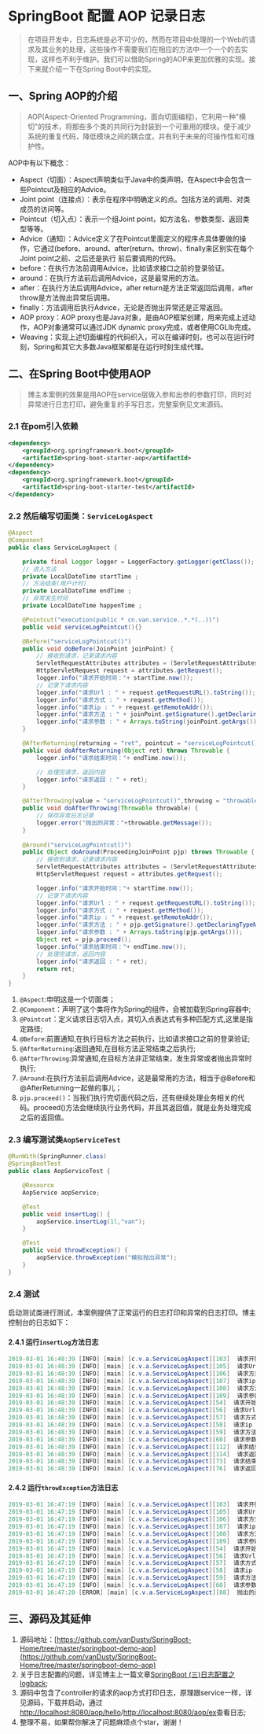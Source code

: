 # SpringBoot 配置 AOP 记录日志

> 在项目开发中，日志系统是必不可少的，然而在项目中处理的一个Web的请求及其业务的处理，这些操作不需要我们在相应的方法中一个一个的去实现，这样也不利于维护。我们可以借助Spring的AOP来更加优雅的实现。接下来就介绍一下在Spring Boot中的实现。

## 一、Spring AOP的介绍

> AOP(Aspect-Oriented Programming，面向切面编程)，它利用一种"横切"的技术，将那些多个类的共同行为封装到一个可重用的模块。便于减少系统的重复代码，降低模块之间的耦合度，并有利于未来的可操作性和可维护性。

AOP中有以下概念：

- Aspect（切面）：Aspect声明类似于Java中的类声明，在Aspect中会包含一些Pointcut及相应的Advice。
- Joint point（连接点）：表示在程序中明确定义的点。包括方法的调用、对类成员的访问等。
- Pointcut（切入点）：表示一个组Joint point，如方法名、参数类型、返回类型等等。
- Advice（通知）：Advice定义了在Pointcut里面定义的程序点具体要做的操作，它通过(before、around、after(return、throw)、finally来区别实在每个Joint point之前、之后还是执行 前后要调用的代码。
- before：在执行方法前调用Advice，比如请求接口之前的登录验证。
- around：在执行方法前后调用Advice，这是最常用的方法。
- after：在执行方法后调用Advice，after return是方法正常返回后调用，after throw是方法抛出异常后调用。
- finally：方法调用后执行Advice，无论是否抛出异常还是正常返回。
- AOP proxy：AOP proxy也是Java对象，是由AOP框架创建，用来完成上述动作，AOP对象通常可以通过JDK dynamic proxy完成，或者使用CGLIb完成。
- Weaving：实现上述切面编程的代码织入，可以在编译时刻，也可以在运行时刻，Spring和其它大多数Java框架都是在运行时刻生成代理。

## 二、在Spring Boot中使用AOP

> 博主本案例的效果是用AOP在service层做入参和出参的参数打印，同时对异常进行日志打印，避免重复的手写日志，完整案例见文末源码。

### 2.1 在pom引入依赖

```xml
<dependency>
    <groupId>org.springframework.boot</groupId>
    <artifactId>spring-boot-starter-aop</artifactId>
</dependency>
<dependency>
    <groupId>org.springframework.boot</groupId>
    <artifactId>spring-boot-starter-test</artifactId>
</dependency>
```

### 2.2 然后编写切面类：`ServiceLogAspect`

```java 
@Aspect
@Component
public class ServiceLogAspect {

    private final Logger logger = LoggerFactory.getLogger(getClass());
    // 进入方法
    private LocalDateTime startTime ;
    // 方法结束(用户计时)
    private LocalDateTime endTime ;
    // 异常发生时间
    private LocalDateTime happenTime ;

    @Pointcut("execution(public * cn.van.service..*.*(..))")
    public void serviceLogPointcut(){}

    @Before("serviceLogPointcut()")
    public void doBefore(JoinPoint joinPoint) {
        // 接收到请求，记录请求内容
        ServletRequestAttributes attributes = (ServletRequestAttributes) RequestContextHolder.getRequestAttributes();
        HttpServletRequest request = attributes.getRequest();
        logger.info("请求开始时间："+ startTime.now());
        // 记录下请求内容
        logger.info("请求Url : " + request.getRequestURL().toString());
        logger.info("请求方式 : " + request.getMethod());
        logger.info("请求ip : " + request.getRemoteAddr());
        logger.info("请求方法 : " + joinPoint.getSignature().getDeclaringTypeName() + "." + joinPoint.getSignature().getName());
        logger.info("请求参数 : " + Arrays.toString(joinPoint.getArgs()));
    }

    @AfterReturning(returning = "ret", pointcut = "serviceLogPointcut()")
    public void doAfterReturning(Object ret) throws Throwable {
        logger.info("请求结束时间："+ endTime.now());

        // 处理完请求，返回内容
        logger.info("请求返回 : " + ret);
    }

    @AfterThrowing(value = "serviceLogPointcut()",throwing = "throwable")
    public void doAfterThrowing(Throwable throwable) {
        // 保存异常日志记录
        logger.error("抛出的异常："+throwable.getMessage());
    }
    
    @Around("serviceLogPointcut()")
    public Object doAround(ProceedingJoinPoint pjp) throws Throwable {
        // 接收到请求，记录请求内容
        ServletRequestAttributes attributes = (ServletRequestAttributes) RequestContextHolder.getRequestAttributes();
        HttpServletRequest request = attributes.getRequest();

        logger.info("请求开始时间："+ startTime.now());
        // 记录下请求内容
        logger.info("请求Url : " + request.getRequestURL().toString());
        logger.info("请求方式 : " + request.getMethod());
        logger.info("请求ip : " + request.getRemoteAddr());
        logger.info("请求方法 : " + pjp.getSignature().getDeclaringTypeName() + "." + pjp.getSignature().getName());
        logger.info("请求参数 : " + Arrays.toString(pjp.getArgs()));
        Object ret = pjp.proceed();
        logger.info("请求结束时间："+ endTime.now());
        // 处理完请求，返回内容
        logger.info("请求返回 : " + ret);
        return ret;
    }
}
```

1. `@Aspect`:申明这是一个切面类；
2. `@Component`：声明了这个类将作为Spring的组件，会被加载到Spring容器中;
3. `@Pointcut`：定义请求日志切入点，其切入点表达式有多种匹配方式,这里是指定路径;
4. `@Before`:前置通知,在执行目标方法之前执行，比如请求接口之前的登录验证;
5. `@AfterReturning`:返回通知,在目标方法正常结束之后执行;
6. `@AfterThrowing`:异常通知,在目标方法非正常结束，发生异常或者抛出异常时执行;
7. `@Around`:在执行方法前后调用Advice，这是最常用的方法，相当于@Before和@AfterReturning一起做的事儿；
8. `pjp.proceed()`：当我们执行完切面代码之后，还有继续处理业务相关的代码。proceed()方法会继续执行业务代码，并且其返回值，就是业务处理完成之后的返回值。

### 2.3 编写测试类`AopServiceTest`

```java 
@RunWith(SpringRunner.class)
@SpringBootTest
public class AopServiceTest {

    @Resource
    AopService aopService;

    @Test
    public void insertLog() {
        aopService.insertLog(1l,"van");
    }

    @Test
    public void throwException() {
        aopService.throwException("模拟抛出异常");
    }
}
```

### 2.4 测试

启动测试类进行测试，本案例提供了正常运行的日志打印和异常的日志打印。博主控制台的日志如下：

#### 2.4.1 运行`insertLog`方法日志

```java
2019-03-01 16:48:39 [INFO] [main] [c.v.a.ServiceLogAspect][103]  请求开始时间：2019-03-01T16:48:39.675
2019-03-01 16:48:39 [INFO] [main] [c.v.a.ServiceLogAspect][105]  请求Url : http://localhost
2019-03-01 16:48:39 [INFO] [main] [c.v.a.ServiceLogAspect][106]  请求方式 : 
2019-03-01 16:48:39 [INFO] [main] [c.v.a.ServiceLogAspect][107]  请求ip : 127.0.0.1
2019-03-01 16:48:39 [INFO] [main] [c.v.a.ServiceLogAspect][108]  请求方法 : cn.van.service.impl.AopServiceImpl.insertLog
2019-03-01 16:48:39 [INFO] [main] [c.v.a.ServiceLogAspect][109]  请求参数 : [1, van]
2019-03-01 16:48:39 [INFO] [main] [c.v.a.ServiceLogAspect][54]  请求开始时间：2019-03-01T16:48:39.680
2019-03-01 16:48:39 [INFO] [main] [c.v.a.ServiceLogAspect][56]  请求Url : http://localhost
2019-03-01 16:48:39 [INFO] [main] [c.v.a.ServiceLogAspect][57]  请求方式 : 
2019-03-01 16:48:39 [INFO] [main] [c.v.a.ServiceLogAspect][58]  请求ip : 127.0.0.1
2019-03-01 16:48:39 [INFO] [main] [c.v.a.ServiceLogAspect][59]  请求方法 : cn.van.service.impl.AopServiceImpl.insertLog
2019-03-01 16:48:39 [INFO] [main] [c.v.a.ServiceLogAspect][60]  请求参数 : [1, van]
2019-03-01 16:48:39 [INFO] [main] [c.v.a.ServiceLogAspect][112]  请求结束时间：2019-03-01T16:48:39.692
2019-03-01 16:48:39 [INFO] [main] [c.v.a.ServiceLogAspect][114]  请求返回 : success
2019-03-01 16:48:39 [INFO] [main] [c.v.a.ServiceLogAspect][73]  请求结束时间：2019-03-01T16:48:39.693
2019-03-01 16:48:39 [INFO] [main] [c.v.a.ServiceLogAspect][76]  请求返回 : success
```

#### 2.4.2 运行`throwException`方法日志

```java
2019-03-01 16:47:19 [INFO] [main] [c.v.a.ServiceLogAspect][103]  请求开始时间：2019-03-01T16:47:19.987
2019-03-01 16:47:19 [INFO] [main] [c.v.a.ServiceLogAspect][105]  请求Url : http://localhost
2019-03-01 16:47:19 [INFO] [main] [c.v.a.ServiceLogAspect][106]  请求方式 : 
2019-03-01 16:47:19 [INFO] [main] [c.v.a.ServiceLogAspect][107]  请求ip : 127.0.0.1
2019-03-01 16:47:19 [INFO] [main] [c.v.a.ServiceLogAspect][108]  请求方法 : cn.van.service.impl.AopServiceImpl.throwException
2019-03-01 16:47:19 [INFO] [main] [c.v.a.ServiceLogAspect][109]  请求参数 : [模拟抛出异常]
2019-03-01 16:47:19 [INFO] [main] [c.v.a.ServiceLogAspect][54]  请求开始时间：2019-03-01T16:47:19.993
2019-03-01 16:47:19 [INFO] [main] [c.v.a.ServiceLogAspect][56]  请求Url : http://localhost
2019-03-01 16:47:19 [INFO] [main] [c.v.a.ServiceLogAspect][57]  请求方式 : 
2019-03-01 16:47:19 [INFO] [main] [c.v.a.ServiceLogAspect][58]  请求ip : 127.0.0.1
2019-03-01 16:47:19 [INFO] [main] [c.v.a.ServiceLogAspect][59]  请求方法 : cn.van.service.impl.AopServiceImpl.throwException
2019-03-01 16:47:19 [INFO] [main] [c.v.a.ServiceLogAspect][60]  请求参数 : [模拟抛出异常]
2019-03-01 16:47:20 [ERROR] [main] [c.v.a.ServiceLogAspect][88]  抛出的异常：模拟抛出异常
```

## 三、源码及其延伸

1. 源码地址：[https://github.com/vanDusty/SpringBoot-Home/tree/master/springboot-demo-aop](https://github.com/vanDusty/SpringBoot-Home/tree/master/springboot-demo-aop)
2. 关于日志配置的问题，详见博主上一篇文章[SpringBoot (三)日志配置之logback](https://blog.csdn.net/weixin_42036952/article/details/88033678);
3. 源码中包含了controller的请求的aop方式打印日志，原理跟service一样，详见源码，下载并启动，通过[http://localhost:8080/aop/hello](http://localhost:8080/aop/hello)/[http://localhost:8080/aop/ex](http://localhost:8080/aop/ex)查看日志;
4. 整理不易，如果帮你解决了问题麻烦点个star，谢谢！